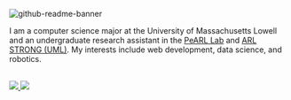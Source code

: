![github-readme-banner](https://user-images.githubusercontent.com/51919815/209601242-24eb8f46-6913-4073-bfac-258f03bbc236.svg)

I am a computer science major at the University of Massachusetts Lowell and an undergraduate research assistant in the [PeARL Lab](https://www.pearl-robotics.com/) and [ARL STRONG (UML)](https://arlstrong-uml.netlify.app/). My interests include web development, data science, and robotics.
<br><br>

<a href="https://www.linkedin.com/in/monish-reddy-kotturu/" target="_blank" rel="noreferrer noopener">
  <img src="https://img.shields.io/badge/-LinkedIn-0a66c2?style=for-the-badge&logo=linkedin&logoColor=white">
</a>

<a href="mailto:monishkotturu@gmail.com" target="_blank" rel="noreferrer noopener">
  <img src="https://img.shields.io/badge/-Gmail-cb3a2e?style=for-the-badge&logo=gmail&logoColor=white">
</a>
